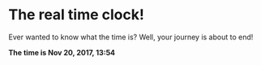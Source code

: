 # The real time clock!

Ever wanted to know what the time is? Well, your journey is about to end!

**The time is Nov 20, 2017, 13:54**